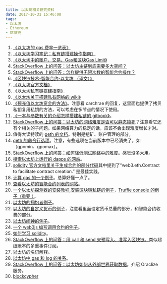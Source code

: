 ```yaml
---
title: 以太坊相关研究资料
date: 2017-10-31 15:46:08
tags:
- 以太坊
- Ethereum
- 区块链
---
```


1. [《以太坊的 gas 费率一览表》][1]
2. [《以太坊学习笔记：私有链搭建操作指南》][2]
3. [《以太坊中的账户、交易、Gas和区块Gas Limit》][3]
4. [StackOverflow 上的问答：以太坊主链到底需要多大空间？][4]
5. [StackOverflow 上的问答：怎样提供无限次数的智能合约操作？][5]
6. [《区块链技术-智能合约-以太坊 （译文）》][6]
7. [《以太坊官方文档》][7]
8. [《以太坊私有链搭建指南》][8]
9. [《以太坊关于搭建私有网络的 wiki》][9]
10. [《预充值以太坊资金的方法》][10]。注意看 carchrae 的回复，这里面也提供了拷贝私钥复用私钥的方法，可以考虑在多节点的情况下使用。
11. [《一本与参数有关的介绍怎样搭建私链的 gitbook》][11]。
12. [StackOverflow 上的问答：以太坊的网络难度是否可以静态锁死][12]？注意看它还有个相关的子问题。如果网络算力的稳定的话，应该不会出现难度增长才对。
13. 值得大读特读的 [geth 的文档][13]。特别是挖矿、账户管理的部分。
14. [geth 的命令行选项][14]。注意，有些选项在当前版本中已经消失了，如（gpomin、gpomax）。
15. [StackOverflow 上的问答：如何降低测试网络中的难度][15]。感觉没多大用。
16. [搜索以太坊上运行的 dapps 的网站][16]。
17. [solidity 官方文档里关于生成合约的部分代码][17]其中提到了“web3.eth.Contract to facilitate contract creation.” 是最佳实践。
18. [计算 gas 的一个例子][18]。总算好懂一点了。
19. [查看以太坊的智能合约列表的网站][19]。
20. [一个以太坊探测器的安装教程][20],[安装区块链私链的例子][21]，[Truffle console 的例子（重要 ）][22]。
21. [以太坊的拥抱者例子][23]。
22. [以太坊的自定义货币的例子][24]，注意看里面设定货币总量的部分，和智能合约收费的部分。
23. [以太坊闹钟的例子][25]。
24. [一个 web3js 编写调用合约的例子][26]。
25. [如何学习 solidity][27]。
26. [StackOverflow 上的问答：用 call 和 send 来预写入、准写入区块链。][28]类似超级账本的多重事件订阅。
27. [以太坊的名词解释][29]。
28. [以太坊中 gas 和 log 的关系][30]。
29. [StackOverflow 上的问答：以太坊如何从外部世界获取数据][31]，介绍 Oraclize 服务。
30. [blockcypher][32]


  [1]: https://docs.google.com/spreadsheets/d/1m89CVujrQe5LAFJ8-YAUCcNK950dUzMQPMJBxRtGCqs/edit#gid=0
  [2]: https://my.oschina.net/u/2349981/blog/865256
  [3]: http://ethfans.org/posts/479
  [4]: https://ethereum.stackexchange.com/questions/143/what-are-the-ethereum-disk-space-needs
  [5]: https://ethereum.stackexchange.com/questions/1953/how-to-remove-gas-system-from-ethereum
  [6]: http://ethfans.org/posts/block-chain-technology-smart-contracts-and-ethereum
  [7]: http://ethdocs.org/en/latest/introduction/index.html
  [8]: https://g2ex.github.io/2017/09/12/ethereum-guidance/
  [9]: https://github.com/ethereum/go-ethereum/wiki/Private-network
  [10]: https://github.com/ethereum/go-ethereum/issues/14831#issuecomment-318687147
  [11]: https://souptacular.gitbooks.io/ethereum-tutorials-and-tips-by-hudson/content/private-chain.html
  [12]: https://ethereum.stackexchange.com/questions/7154/how-to-make-ethereum-mining-difficulty-static-for-a-private-chain/7158#7158
  [13]: https://github.com/ethereum/go-ethereum/wiki/Mining
  [14]: https://github.com/ethereum/go-ethereum/wiki/Command-Line-Options
  [15]: https://ethereum.stackexchange.com/questions/2539/how-do-i-decrease-the-difficulty-on-a-private-testnet
  [16]: https://www.stateofthedapps.com/
  [17]: https://solidity.readthedocs.io/en/latest/contracts.html#creating-contracts
  [18]: https://zhuanlan.zhihu.com/p/25897435
  [19]: https://etherchain.org/account/0x1e143b2588705dfea63a17f2032ca123df995ce0#codeDisasm
  [20]: https://www.codeooze.com/blockchain/ethereum-block-explorer/
  [21]: https://www.codeooze.com/blockchain/ethereum-geth-private-blockchain/#prepare-to-deploy-a-contract-using-truffle
  [22]: https://www.codeooze.com/blockchain/ethereum-truffle-hello-world/
  [23]: https://www.ethereum.org/greeter
  [24]: https://www.ethereum.org/token
  [25]: http://8btc.com/thread-23754-1-2.html
  [26]: http://web3.tryblockchain.org/web3-js-in-action.html
  [27]: https://blockgeeks.com/guides/how-to-learn-solidity/
  [28]: https://ethereum.stackexchange.com/questions/12841/with-web3-how-would-i-get-transaction-and-function-result
  [29]: https://media.consensys.net/ethon-introducing-semantic-ethereum-15f1f0696986
  [30]: http://www.8btc.com/ethereum-events-and-logs
  [31]: https://ethereum.stackexchange.com/questions/2/how-can-an-ethereum-contract-get-data-from-a-website
  [32]: https://www.blockcypher.com/dev/ethereum/#introduction